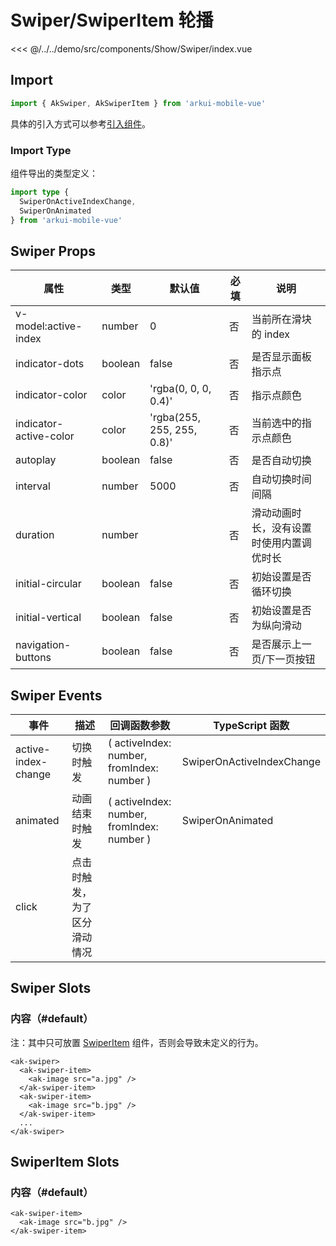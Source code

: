 # Swiper/SwiperItem 轮播

<CodeDemo name="Swiper">

<<< @/../../demo/src/components/Show/Swiper/index.vue

</CodeDemo>

## Import

```js
import { AkSwiper, AkSwiperItem } from 'arkui-mobile-vue'
```

具体的引入方式可以参考[引入组件](../guide/import.md)。

### Import Type

组件导出的类型定义：

```ts
import type {
  SwiperOnActiveIndexChange,
  SwiperOnAnimated
} from 'arkui-mobile-vue'
```

## Swiper Props

| 属性                   | 类型    | 默认值                     | 必填 | 说明                                     |
| ---------------------- | ------- | -------------------------- | ---- | ---------------------------------------- |
| v-model:active-index   | number  | 0                          | 否   | 当前所在滑块的 index                     |
| indicator-dots         | boolean | false                      | 否   | 是否显示面板指示点                       |
| indicator-color        | color   | 'rgba(0, 0, 0, 0.4)'       | 否   | 指示点颜色                               |
| indicator-active-color | color   | 'rgba(255, 255, 255, 0.8)' | 否   | 当前选中的指示点颜色                     |
| autoplay               | boolean | false                      | 否   | 是否自动切换                             |
| interval               | number  | 5000                       | 否   | 自动切换时间间隔                         |
| duration               | number  |                            | 否   | 滑动动画时长，没有设置时使用内置调优时长 |
| initial-circular       | boolean | false                      | 否   | 初始设置是否循环切换                     |
| initial-vertical       | boolean | false                      | 否   | 初始设置是否为纵向滑动                   |
| navigation-buttons     | boolean | false                      | 否   | 是否展示上一页/下一页按钮                |

## Swiper Events

| 事件                | 描述                         | 回调函数参数                               | TypeScript 函数           |
| ------------------- | ---------------------------- | ------------------------------------------ | ------------------------- |
| active-index-change | 切换时触发                   | ( activeIndex: number, fromIndex: number ) | SwiperOnActiveIndexChange |
| animated            | 动画结束时触发               | ( activeIndex: number, fromIndex: number ) | SwiperOnAnimated          |
| click               | 点击时触发，为了区分滑动情况 |                                            |                           |

## Swiper Slots

### 内容（#default）

注：其中只可放置 [SwiperItem](./Swiper.md#swiperitem-slots) 组件，否则会导致未定义的行为。

```vue
<ak-swiper>
  <ak-swiper-item>
    <ak-image src="a.jpg" />
  </ak-swiper-item>
  <ak-swiper-item>
    <ak-image src="b.jpg" />
  </ak-swiper-item>
  ...
</ak-swiper>
```

## SwiperItem Slots

### 内容（#default）

```vue
<ak-swiper-item>
  <ak-image src="b.jpg" />
</ak-swiper-item>
```
